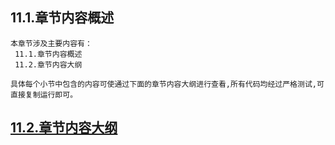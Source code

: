 
## 11.1.章节内容概述
    本章节涉及主要内容有：
     11.1.章节内容概述
     11.2.章节内容大纲

	具体每个小节中包含的内容可使通过下面的章节内容大纲进行查看,所有代码均经过严格测试,可直接复制运行即可。

## <a href="/enhance/markmap/backend/springcloud/springcloud-eureka/chapter/springcloud-eureka-outline5-chapter11.html" target="_blank">11.2.章节内容大纲</a>

<Markmap localtion="/enhance/markmap/backend/springcloud/springcloud-eureka/chapter/springcloud-eureka-outline5-chapter11.html" height="500rem"/>


